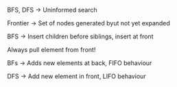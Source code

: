 BFS, DFS -> Uninformed search

Frontier -> Set of nodes generated byut not yet expanded

BFS -> Insert children before siblings, insert at front

Always pull element from front!

BFs -> Adds new elements at back, FIFO behaviour

DFS -> Add new element in front, LIFO behaviour



